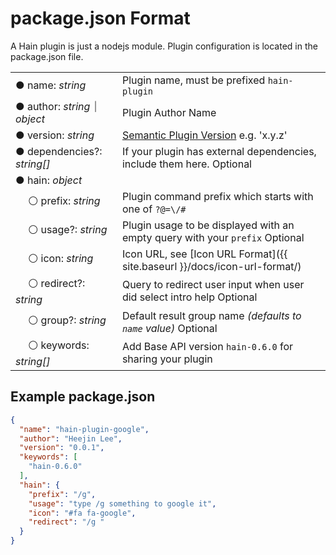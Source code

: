 # package.json Format

A Hain plugin is just a nodejs module.  Plugin configuration is located in the package.json file.  

<div class="htsd-table-hide"></div>

|   |   |
|---|---|
| ● name: _string_              | Plugin name, must be prefixed `hain-plugin` |
| ● author: _string_ ⏐ _object_	| Plugin Author Name |
| ● version: _string_   		| [Semantic Plugin Version](http://semver.org/) e.g. 'x.y.z' |
| ● dependencies?: _string[]_ 	| If your plugin has external dependencies, include them here. <span class="tsd-flag ts-flagOptional">Optional</span> |
| ● hain: _object_				|  |
|   ⚪ prefix: _string_			| Plugin command prefix which starts with one of `?@=\/#` |
|   ⚪ usage?: _string_			| Plugin usage to be displayed with an empty query with your `prefix` <span class="tsd-flag ts-flagOptional">Optional</span> |
|   ⚪ icon: _string_			| Icon URL, see [Icon URL Format]({{ site.baseurl }}/docs/icon-url-format/) |
|   ⚪ redirect?: _string_		| Query to redirect user input when user did select intro help <span class="tsd-flag ts-flagOptional">Optional</span> |
|   ⚪ group?: _string_			| Default result group name _(defaults to `name` value)_ <span class="tsd-flag ts-flagOptional">Optional</span> |
|   ⚪ keywords: _string[]_		| Add Base API version `hain-0.6.0` for sharing your plugin |

## Example package.json  

```json
{
  "name": "hain-plugin-google",
  "author": "Heejin Lee",
  "version": "0.0.1",
  "keywords": [
    "hain-0.6.0"
  ],
  "hain": {
    "prefix": "/g",
    "usage": "type /g something to google it",
    "icon": "#fa fa-google",
    "redirect": "/g "
  }
}
```
